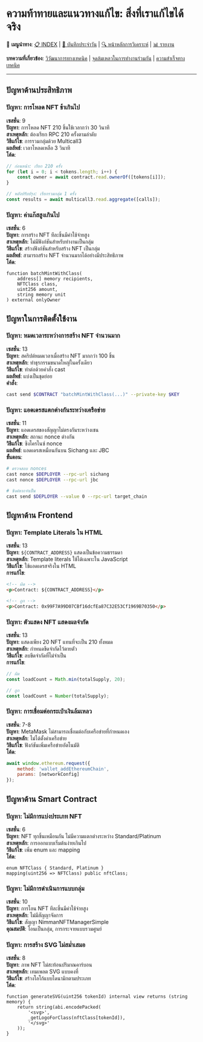 # ความท้าทายและแนวทางแก้ไข: สิ่งที่เราแก้ไขได้จริง

🔗 **เมนูนำทาง**: [📋 INDEX](../INDEX.md) | [📝 บันทึกประจำวัน](../diary/) | [🔍 หน้าหลักการวิเคราะห์](../analysis/) | [📊 รายงาน](../reports/)

**บทความที่เกี่ยวข้อง**: [วิวัฒนาการทางเทคนิค](../diary/TECHNICAL_EVOLUTION.md) | [จุดล้มเหลวในการทำงานร่วมกัน](COLLABORATION_FAILURE_POINTS.md) | [ความสำเร็จทางเทคนิค](../reports/TECHNICAL_ACHIEVEMENTS.md)

---

## ปัญหาด้านประสิทธิภาพ

### ปัญหา: การโหลด NFT ช้าเกินไป
**เซสชั่น**: 9  
**ปัญหา**: การโหลด NFT 210 ชิ้นใช้เวลากว่า 30 วินาที  
**สาเหตุหลัก**: ต้องเรียก RPC 210 ครั้งตามลำดับ  
**วิธีแก้ไข**: การรวมกลุ่มด้วย Multicall3  
**ผลลัพธ์**: เวลาโหลดเหลือ 3 วินาที  
**โค้ด**: 
```javascript
// ก่อนหน้า: เรียก 210 ครั้ง
for (let i = 0; i < tokens.length; i++) {
    const owner = await contract.read.ownerOf([tokens[i]]);
}

// หลังปรับปรุง: เรียกรวมกลุ่ม 1 ครั้ง
const results = await multicall3.read.aggregate([calls]);
```

### ปัญหา: ค่าแก๊สสูงเกินไป
**เซสชั่น**: 6  
**ปัญหา**: การสร้าง NFT ทีละชิ้นมีค่าใช้จ่ายสูง  
**สาเหตุหลัก**: ไม่มีฟังก์ชันสำหรับทำงานเป็นกลุ่ม  
**วิธีแก้ไข**: สร้างฟังก์ชันสำหรับสร้าง NFT เป็นกลุ่ม  
**ผลลัพธ์**: สามารถสร้าง NFT จำนวนมากได้อย่างมีประสิทธิภาพ  
**โค้ด**:
```solidity
function batchMintWithClass(
    address[] memory recipients,
    NFTClass class,
    uint256 amount,
    string memory unit
) external onlyOwner
```

## ปัญหาในการติดตั้งใช้งาน

### ปัญหา: หมดเวลาระหว่างการสร้าง NFT จำนวนมาก
**เซสชั่น**: 13  
**ปัญหา**: สคริปต์หมดเวลาเมื่อสร้าง NFT มากกว่า 100 ชิ้น  
**สาเหตุหลัก**: ทำธุรกรรมขนาดใหญ่ในครั้งเดียว  
**วิธีแก้ไข**: ทำต่อด้วยคำสั่ง cast  
**ผลลัพธ์**: แบ่งเป็นชุดย่อย  
**คำสั่ง**:
```bash
cast send $CONTRACT "batchMintWithClass(...)" --private-key $KEY
```

### ปัญหา: แอดเดรสแตกต่างกันระหว่างเครือข่าย
**เซสชั่น**: 11  
**ปัญหา**: แอดเดรสของสัญญาไม่ตรงกันระหว่างเชน  
**สาเหตุหลัก**: สถานะ nonce ต่างกัน  
**วิธีแก้ไข**: ซิงโครไนซ์ nonce  
**ผลลัพธ์**: แอดเดรสเหมือนกันบน Sichang และ JBC  
**ขั้นตอน**:
```bash
# ตรวจสอบ nonces
cast nonce $DEPLOYER --rpc-url sichang
cast nonce $DEPLOYER --rpc-url jbc

# ซิงค์หากจำเป็น
cast send $DEPLOYER --value 0 --rpc-url target_chain
```

## ปัญหาด้าน Frontend

### ปัญหา: Template Literals ใน HTML
**เซสชั่น**: 13  
**ปัญหา**: `${CONTRACT_ADDRESS}` แสดงเป็นข้อความธรรมดา  
**สาเหตุหลัก**: Template literals ใช้ได้เฉพาะใน JavaScript  
**วิธีแก้ไข**: ใช้แอดเดรสจริงใน HTML  
**การแก้ไข**:
```html
<!-- ผิด -->
<p>Contract: ${CONTRACT_ADDRESS}</p>

<!-- ถูก -->
<p>Contract: 0x99F7A99D07CBf16dcfEa87C32E53Cf1969B70350</p>
```

### ปัญหา: ตัวแสดง NFT แสดงผลจำกัด
**เซสชั่น**: 13  
**ปัญหา**: แสดงเพียง 20 NFT แทนที่จะเป็น 210 ทั้งหมด  
**สาเหตุหลัก**: กำหนดขีดจำกัดไว้ตายตัว  
**วิธีแก้ไข**: ลบขีดจำกัดที่ไม่จำเป็น  
**การแก้ไข**:
```javascript
// ผิด
const loadCount = Math.min(totalSupply, 20);

// ถูก  
const loadCount = Number(totalSupply);
```

### ปัญหา: การเชื่อมต่อกระเป๋าเงินล้มเหลว
**เซสชั่น**: 7-8  
**ปัญหา**: MetaMask ไม่สามารถเชื่อมต่อกับเครือข่ายที่กำหนดเอง  
**สาเหตุหลัก**: ไม่ได้ตั้งค่าเครือข่าย  
**วิธีแก้ไข**: ฟังก์ชันเพิ่มเครือข่ายอัตโนมัติ  
**โค้ด**:
```javascript
await window.ethereum.request({
    method: 'wallet_addEthereumChain',
    params: [networkConfig]
});
```

## ปัญหาด้าน Smart Contract

### ปัญหา: ไม่มีการแบ่งประเภท NFT
**เซสชั่น**: 6  
**ปัญหา**: NFT ทุกชิ้นเหมือนกัน ไม่มีความแตกต่างระหว่าง Standard/Platinum  
**สาเหตุหลัก**: การออกแบบเริ่มต้นง่ายเกินไป  
**วิธีแก้ไข**: เพิ่ม enum และ mapping  
**โค้ด**:
```solidity
enum NFTClass { Standard, Platinum }
mapping(uint256 => NFTClass) public nftClass;
```

### ปัญหา: ไม่มีการดำเนินการแบบกลุ่ม
**เซสชั่น**: 10  
**ปัญหา**: การโอน NFT ทีละชิ้นมีค่าใช้จ่ายสูง  
**สาเหตุหลัก**: ไม่มีสัญญาจัดการ  
**วิธีแก้ไข**: สัญญา NimmanNFTManagerSimple  
**คุณสมบัติ**: โอนเป็นกลุ่ม, การกระจายแบบรวมศูนย์

### ปัญหา: การสร้าง SVG ไม่สม่ำเสมอ
**เซสชั่น**: 8  
**ปัญหา**: ภาพ NFT ไม่สะท้อนปริมาณคาร์บอน  
**สาเหตุหลัก**: เทมเพลต SVG แบบคงที่  
**วิธีแก้ไข**: สร้างโลโก้แบบไดนามิกตามประเภท  
**โค้ด**:
```solidity
function generateSVG(uint256 tokenId) internal view returns (string memory) {
    return string(abi.encodePacked(
        '<svg>',
        _getLogoForClass(nftClass[tokenId]),
        '</svg>'
    ));
}
```